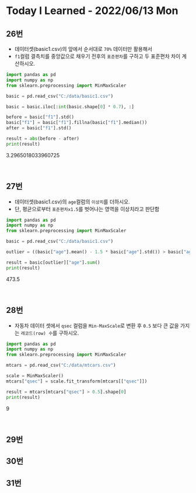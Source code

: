 # Today I Learned - 2022/06/13 Mon

## 26번
- 데이터셋(basic1.csv)의 앞에서 순서대로 `70%` 데이터만 활용해서
- `f1`컬럼 결측치를 중앙값으로 채우기 전후의 `표준편차`를 구하고 두 표준편차 차이 계산하시오.
```python
import pandas as pd
import numpy as np
from sklearn.preprocessing import MinMaxScaler

basic = pd.read_csv("C:/data/basic1.csv")

basic = basic.iloc[:int(basic.shape[0] * 0.7), :]

before = basic["f1"].std() 
basic["f1"] = basic["f1"].fillna(basic["f1"].median())
after = basic["f1"].std()

result = abs(before - after)
print(result)
```
3.2965018033960725

<br>

## 27번
- 데이터셋(basic1.csv)의 `age`컬럼의 `이상치`를 더하시오.
- 단, 평균으로부터 `표준편차x1.5`를 벗어나는 영역을 이상치라고 판단함
```python
import pandas as pd
import numpy as np
from sklearn.preprocessing import MinMaxScaler

basic = pd.read_csv("C:/data/basic1.csv")

outlier = ((basic["age"].mean() - 1.5 * basic["age"].std()) > basic["age"]) | (basic["age"] >(basic["age"].mean() + 1.5 * basic["age"].std()))

result = basic[outlier]["age"].sum()
print(result)
```
473.5

<br>

## 28번
- 자동차 데이터 셋에서 `qsec` 컬럼을 `Min-MaxScale`로 변환 후 `0.5` 보다 큰 값을 가지는 `레코드(row) 수`를 구하시오.
```python
import pandas as pd
import numpy as np
from sklearn.preprocessing import MinMaxScaler

mtcars = pd.read_csv("C:/data/mtcars.csv")

scale = MinMaxScaler()
mtcars["qsec"] = scale.fit_transform(mtcars[["qsec"]])

result = mtcars[mtcars["qsec"] > 0.5].shape[0]
print(result)
```
9

<br>

## 29번

## 30번

## 31번
